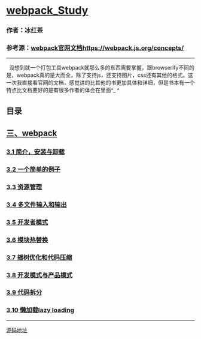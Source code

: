 # [webpack_Study](https://github.com/hblvsjtu/webpack_Study/blob/master/webpack.md)
        

### 作者：冰红茶  
### 参考源：[webpack官网文档https://webpack.js.org/concepts/](https://webpack.js.org/concepts/)  
        
------    
        

        
   没想到就一个打包工具webpack就那么多的东西需要掌握，跟browserify不同的是，webpack真的是大而全，除了支持js，还支持图片，css还有其他的格式。这一次我直接看官网的文档，感觉讲的比其他的书更加具体和详细，但是书本有一个特点比文档要好的是有很多作者的体会在里面^_ ^   
  
## 目录

## [三、webpack](https://github.com/hblvsjtu/webpack_Study/blob/master/webpack.md#3)
### [3.1 简介，安装与卸载](https://github.com/hblvsjtu/webpack_Study/blob/master/webpack.md#3.1)
### [3.2 一个简单的例子](https://github.com/hblvsjtu/webpack_Study/blob/master/webpack.md#3.2) 
### [3.3 资源管理](https://github.com/hblvsjtu/webpack_Study/blob/master/webpack.md#3.3)
### [3.4 多文件输入和输出](https://github.com/hblvsjtu/webpack_Study/blob/master/webpack.md#3.4) 
### [3.5 开发者模式](https://github.com/hblvsjtu/webpack_Study/blob/master/webpack.md#3.5)  
### [3.6 模块热替换](https://github.com/hblvsjtu/webpack_Study/blob/master/webpack.md#3.6) 
### [3.7 摇树优化和代码压缩](https://github.com/hblvsjtu/webpack_Study/blob/master/webpack.md#3.7)
### [3.8 开发模式与产品模式](https://github.com/hblvsjtu/webpack_Study/blob/master/webpack.md#3.8)
### [3.9 代码拆分](https://github.com/hblvsjtu/webpack_Study/blob/master/webpack.md#3.9)
### [3.10 懒加载lazy loading](https://github.com/hblvsjtu/webpack_Study/blob/master/webpack.md#3.10)

        
------
        
[源码地址](https://github.com/hblvsjtu/React_Study/tree/master/webpacktest)  


                
















